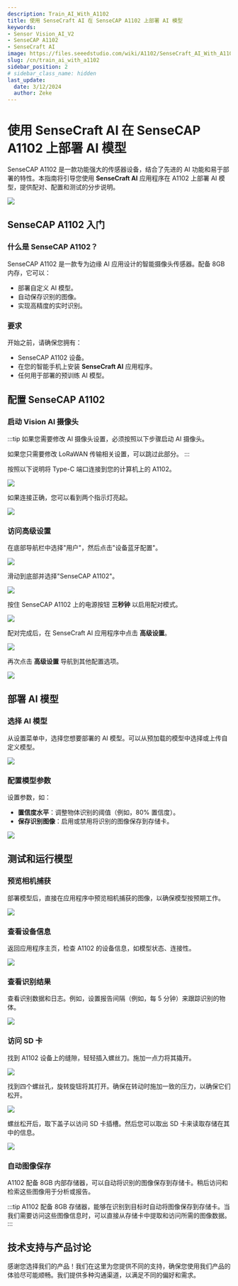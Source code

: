 ```yaml
---
description: Train_AI_With_A1102
title: 使用 SenseCraft AI 在 SenseCAP A1102 上部署 AI 模型
keywords:
- Sensor Vision_AI_V2
- SenseCAP A1102
- SenseCraft AI
image: https://files.seeedstudio.com/wiki/A1102/SenseCraft_AI_With_A1102/20.webp
slug: /cn/train_ai_with_a1102
sidebar_position: 2
# sidebar_class_name: hidden
last_update:
  date: 3/12/2024
  author: Zeke
---
```


# 使用 SenseCraft AI 在 SenseCAP A1102 上部署 AI 模型

SenseCAP A1102 是一款功能强大的传感器设备，结合了先进的 AI 功能和易于部署的特性。本指南将引导您使用 **SenseCraft AI** 应用程序在 A1102 上部署 AI 模型，提供配对、配置和测试的分步说明。

<div style={{textAlign:'center'}}><img src="https://files.seeedstudio.com/wiki/A1102/SenseCraft_AI_With_A1102/20.jpg" style={{width:800, height:'auto'}}/></div>


## **SenseCAP A1102 入门**

### **什么是 SenseCAP A1102？**
SenseCAP A1102 是一款专为边缘 AI 应用设计的智能摄像头传感器。配备 8GB 内存，它可以：
- 部署自定义 AI 模型。
- 自动保存识别的图像。
- 实现高精度的实时识别。

### **要求**
开始之前，请确保您拥有：
- SenseCAP A1102 设备。
- 在您的智能手机上安装 **SenseCraft AI** 应用程序。
- 任何用于部署的预训练 AI 模型。

## **配置 SenseCAP A1102**

### 启动 Vision AI 摄像头

:::tip
如果您需要修改 AI 摄像头设置，必须按照以下步骤启动 AI 摄像头。

如果您只需要修改 LoRaWAN 传输相关设置，可以跳过此部分。
:::

按照以下说明将 Type-C 端口连接到您的计算机上的 A1102。

<div style={{textAlign:'center'}}><img src="https://files.seeedstudio.com/wiki/A1102/SenseCraft_AI_With_A1102/power_up_camera.png" style={{width:700, height:'auto'}}/></div>

如果连接正确，您可以看到两个指示灯亮起。

<div style={{textAlign:'center'}}><img src="https://files.seeedstudio.com/wiki/A1102/SenseCraft_AI_With_A1102/check_indicators.png" style={{width:400, height:'auto'}}/></div>

### **访问高级设置**

在底部导航栏中选择"用户"，然后点击"设备蓝牙配置"。

<div style={{textAlign:'center'}}><img src="https://files.seeedstudio.com/wiki/A1102/SenseCraft_AI_With_A1102/step1.png" style={{width:400, height:'auto'}}/></div>

滑动到底部并选择"SenseCAP A1102"。

<div style={{textAlign:'center'}}><img src="https://files.seeedstudio.com/wiki/A1102/SenseCraft_AI_With_A1102/step2.png" style={{width:400, height:'auto'}}/></div>

按住 SenseCAP A1102 上的电源按钮 **三秒钟** 以启用配对模式。

<div style={{textAlign:'center'}}><img src="https://files.seeedstudio.com/wiki/A1102/SenseCraft_AI_With_A1102/11.png" style={{width:400, height:'auto'}}/></div>

配对完成后，在 SenseCraft AI 应用程序中点击 **高级设置**。

<div style={{textAlign:'center'}}><img src="https://files.seeedstudio.com/wiki/A1102/SenseCraft_AI_With_A1102/SenseCraft_APP/1.png" style={{width:400, height:'auto'}}/></div>

再次点击 **高级设置** 导航到其他配置选项。

<div style={{textAlign:'center'}}><img src="https://files.seeedstudio.com/wiki/A1102/SenseCraft_AI_With_A1102/SenseCraft_APP/2.png" style={{width:400, height:'auto'}}/></div>

## **部署 AI 模型**

### **选择 AI 模型**
从设置菜单中，选择您想要部署的 AI 模型。可以从预加载的模型中选择或上传自定义模型。

<div style={{textAlign:'center'}}><img src="https://files.seeedstudio.com/wiki/A1102/SenseCraft_AI_With_A1102/SenseCraft_APP/3.png" style={{width:400, height:'auto'}}/></div>

### **配置模型参数**

设置参数，如：
- **置信度水平**：调整物体识别的阈值（例如，80% 置信度）。
- **保存识别图像**：启用或禁用将识别的图像保存到存储卡。

<div style={{textAlign:'center'}}><img src="https://files.seeedstudio.com/wiki/A1102/SenseCraft_AI_With_A1102/SenseCraft_APP/5.png" style={{width:400, height:'auto'}}/></div>


## **测试和运行模型**

### **预览相机捕获**
部署模型后，直接在应用程序中预览相机捕获的图像，以确保模型按预期工作。

<div style={{textAlign:'center'}}><img src="https://files.seeedstudio.com/wiki/A1102/SenseCraft_AI_With_A1102/SenseCraft_APP/7.png" style={{width:400, height:'auto'}}/></div>

### **查看设备信息**
返回应用程序主页，检查 A1102 的设备信息，如模型状态、连接性。

<div style={{textAlign:'center'}}><img src="https://files.seeedstudio.com/wiki/A1102/SenseCraft_AI_With_A1102/18.png" style={{width:400, height:'auto'}}/></div>

### **查看识别结果**
查看识别数据和日志。例如，设置报告间隔（例如，每 5 分钟）来跟踪识别的物体。


<div style={{textAlign:'center'}}><img src="https://files.seeedstudio.com/wiki/A1102/SenseCraft_AI_With_A1102/SenseCraft_APP/11.jpg" style={{width:400, height:'auto'}}/></div>


### **访问 SD 卡**
找到 A1102 设备上的缝隙，轻轻插入螺丝刀。施加一点力将其撬开。
<div style={{textAlign:'center'}}><img src="https://files.seeedstudio.com/wiki/A1102/SenseCraft_AI_With_A1102/8.jpg" style={{width:400, height:'auto'}}/></div>

找到四个螺丝孔，旋转旋钮将其打开。确保在转动时施加一致的压力，以确保它们松开。
<div style={{textAlign:'center'}}><img src="https://files.seeedstudio.com/wiki/A1102/SenseCraft_AI_With_A1102/9.jpg" style={{width:400, height:'auto'}}/></div>


螺丝松开后，取下盖子以访问 SD 卡插槽。然后您可以取出 SD 卡来读取存储在其中的信息。
<div style={{textAlign:'center'}}><img src="https://files.seeedstudio.com/wiki/A1102/SenseCraft_AI_With_A1102/A1102_10.jpg" style={{width:400, height:'auto'}}/></div>

### **自动图像保存**
A1102 配备 8GB 内部存储器，可以自动将识别的图像保存到存储卡。稍后访问和检索这些图像用于分析或报告。

:::tip
A1102 配备 8GB 存储器，能够在识别到目标时自动将图像保存到存储卡。当我们需要访问这些图像信息时，可以直接从存储卡中提取和访问所需的图像数据。
:::

## **技术支持与产品讨论**

感谢您选择我们的产品！我们在这里为您提供不同的支持，确保您使用我们产品的体验尽可能顺畅。我们提供多种沟通渠道，以满足不同的偏好和需求。

<div class="button_tech_support_container">
<a href="https://forum.seeedstudio.com/" class="button_forum"></a> 
<a href="https://www.seeedstudio.com/contacts" class="button_email"></a>
</div>

<div class="button_tech_support_container">
<a href="https://discord.gg/eWkprNDMU7" class="button_discord"></a> 
<a href="https://github.com/Seeed-Studio/wiki-documents/discussions/69" class="button_discussion"></a>
</div>